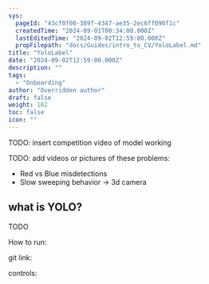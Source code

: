 ```yaml
---
sys:
  pageId: "43cf0f00-389f-4347-ae35-2ec6ff090f1c"
  createdTime: "2024-09-01T00:34:00.000Z"
  lastEditedTime: "2024-09-02T12:59:00.000Z"
  propFilepath: "docs/Guides/intro_to_CV/YoloLabel.md"
title: "YoloLabel"
date: "2024-09-02T12:59:00.000Z"
description: ""
tags:
  - "Onboarding"
author: "Overridden author"
draft: false
weight: 162
toc: false
icon: ""
---
```


TODO: insert competition video of model working

TODO: add videos or pictures of these problems:

- Red vs Blue misdetections
- Slow sweeping behavior → 3d camera

## what is YOLO?

TODO

How to run:

git link:

controls:
